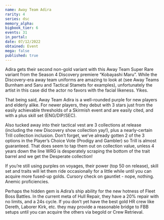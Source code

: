 ```yaml
---
name: Away Team Adira
rarity: 4
series: dsc
memory_alpha:
bigbook_tier: 6
events: 31
in_portal:
date: 07/12/2022
obtained: Event
mega: false
published: true
---
```


Adira gets their second non-gold variant with this Away Team Super Rare variant from the Season 4 Discovery premiere “Kobayashi Maru”.  While the Discovery-era away team uniforms are amazing to look at (see Away Teams Burnham and Saru and Tactical Stamets for examples), unfortunately the artist in this case did the actor no favors with the facial likeness.  Yikes.

That being said, Away Team Adira is a well-rounded purple for new players and elderly alike.  For newer players, they debut with 3 stars just from the easily achievable thresholds of a Skirmish event and are easily cited, and with a plus skill set (ENG/DIP/SEC).

Also tucked away into their tactical vest are 3 collections at release (including the new Discovery show collection yay!), plus a nearly-certain Trill collection inclusion.  Don’t forget, we’ve already gotten 2 of the 3 options in the Player’s Choice Vote (Prodigy and Gambler) so Trill is almost guaranteed.  That does seem to tap them out on collection value, unless 4 years down the line WRG is desperately scraping the bottom of the trait barrel and we get the Desperate collection!

If you’re still using purples on voyages, their power (top 50 on release), skill set and traits will let them ride occasionally for a little while until you can acquire more fused-up golds.  Cursory check on gauntlet - nope, nothing.  Anemic proficiencies.

Perhaps the hidden gem is Adira’s ship ability for the new hotness of Fleet Boss Battles.  In the current meta of Hull Repair, they have a 20% repair with no limits, and a 24s cycle.  If you don’t yet have the best gold HR crew like Dereth, Laborer Kirk, etc. they may provide a reasonable bridge to FBB setups until you can acquire the others via begold or Crew Retrieval.
